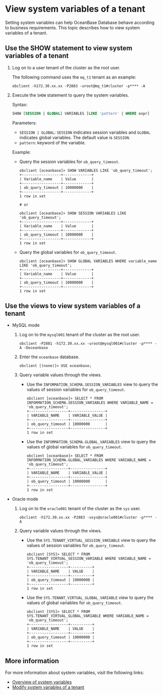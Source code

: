 # View system variables of a tenant

Setting system variables can help OceanBase Database behave according to business requirements. This topic describes how to view system variables of a tenant.

## Use the SHOW statement to view system variables of a tenant

1. Log on to a user tenant of the cluster as the root user.

   The following command uses the `mq_t1` tenant as an example:

   ```shell
   obclient -h172.30.xx.xx -P2883 -uroot@mq_t1#cluster -p**** -A
   ```

2. Execute the `SHOW` statement to query the system variables.

   Syntax:

   ```sql
   SHOW [SESSION | GLOBAL] VARIABLES [LIKE 'pattern' | WHERE expr]
   ```

   Parameters:

   * `SESSION | GLOBAL`: `SESSION` indicates session variables and `GLOBAL` indicates global variables. The default value is `SESSION`.
   * `pattern`: keyword of the variable.

   Example:

   * Query the session variables for `ob_query_timeout`.

      ```shell
      obclient [oceanbase]> SHOW VARIABLES LIKE 'ob_query_timeout';
      +------------------+-------------+
      | Variable_name    | Value       |
      +------------------+-------------+
      | ob_query_timeout | 10000000    |
      +------------------+-------------+
      1 row in set

      # or

      obclient [oceanbase]> SHOW SESSION VARIABLES LIKE 'ob_query_timeout';
      +------------------+-------------+
      | Variable_name    | Value       |
      +------------------+-------------+
      | ob_query_timeout | 10000000    |
      +------------------+-------------+
      1 row in set
      ```

   * Query the global variables for `ob_query_timeout`.

      ```shell
      obclient [oceanbase]> SHOW GLOBAL VARIABLES WHERE variable_name LIKE 'ob_query_timeout';
      +------------------+-------------+
      | Variable_name    | Value       |
      +------------------+-------------+
      | ob_query_timeout | 10000000    |
      +------------------+-------------+
      1 row in set
      ```

## Use the views to view system variables of a tenant

* MySQL mode

   1. Log on to the `mysql001` tenant of the cluster as the root user.

      ```shell
      obclient -P2881 -h172.30.xx.xx -uroot@mysql001#cluster -p**** -A -Doceanbase
      ```

   2. Enter the `oceanbase` database.

      ```shell
      obclient [(none)]> USE oceanbase;
      ```

   3. Query variable values through the views.

      * Use the `INFORMATION_SCHEMA.SESSION_VARIABLES` view to query the values of session variables for `ob_query_timeout`.

         ```shell
         obclient [oceanbase]> SELECT * FROM INFORMATION_SCHEMA.SESSION_VARIABLES WHERE VARIABLE_NAME = 'ob_query_timeout';
         +------------------+----------------+
         | VARIABLE_NAME    | VARIABLE_VALUE |
         +------------------+----------------+
         | ob_query_timeout | 10000000       |
         +------------------+----------------+
         1 row in set
         ```

      * Use the `INFORMATION_SCHEMA.GLOBAL_VARIABLES` view to query the values of global variables for `ob_query_timeout`.

         ```shell
         obclient [oceanbase]> SELECT * FROM INFORMATION_SCHEMA.GLOBAL_VARIABLES WHERE VARIABLE_NAME = 'ob_query_timeout';
         +------------------+----------------+
         | VARIABLE_NAME    | VARIABLE_VALUE |
         +------------------+----------------+
         | ob_query_timeout | 10000000       |
         +------------------+----------------+
         1 row in set
         ```

* Oracle mode

   1. Log on to the `oracle001` tenant of the cluster as the `sys` user.

      ```shell
      obclient -h172.30.xx.xx -P2883 -usys@oracle001#cluster -p**** -A
      ```

   2. Query variable values through the views.

      * Use the `SYS.TENANT_VIRTUAL_SESSION_VARIABLE` view to query the values of session variables for `ob_query_timeout`.

         ```shell
         obclient [SYS]> SELECT * FROM SYS.TENANT_VIRTUAL_SESSION_VARIABLE WHERE VARIABLE_NAME = 'ob_query_timeout';
         +------------------+----------+
         | VARIABLE_NAME    | VALUE    |
         +------------------+----------+
         | ob_query_timeout | 10000000 |
         +------------------+----------+
         1 row in set
         ```

      * Use the `SYS.TENANT_VIRTUAL_GLOBAL_VARIABLE` view to query the values of global variables for `ob_query_timeout`.

         ```shell
         obclient [SYS]> SELECT * FROM SYS.TENANT_VIRTUAL_GLOBAL_VARIABLE WHERE VARIABLE_NAME = 'ob_query_timeout';
         +------------------+----------+
         | VARIABLE_NAME    | VALUE    |
         +------------------+----------+
         | ob_query_timeout | 10000000 |
         +------------------+----------+
         1 row in set
         ```

## More information

For more information about system variables, visit the following links:

* [Overview of system variables](../../../700.reference/500.system-reference/200.system-variable/100.overview-of-system-variables.md)
* [Modify system variables of a tenant](../600.common-tenant-operations/700.modify-system-variables-of-tenant.md)
